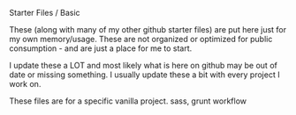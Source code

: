 Starter Files / Basic

These (along with many of my other github starter files) are put here just for my own memory/usage.  These are not organized or optimized for public consumption - and are just a place for me to start.

I update these a LOT and most likely what is here on github may be out of date or missing something.  I usually update these a bit with every project I work on.

These files are for a specific vanilla project.  sass, grunt workflow